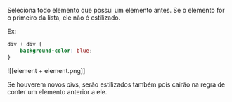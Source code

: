 Seleciona todo elemento que possui um elemento antes. Se o elemento for o primeiro da lista, ele não é estilizado.

Ex: 
```css
div + div {
	background-color: blue;
}
```

![[element + element.png]]

Se houverem novos *div*s, serão estilizados também pois cairão na regra de conter um elemento anterior a ele.

